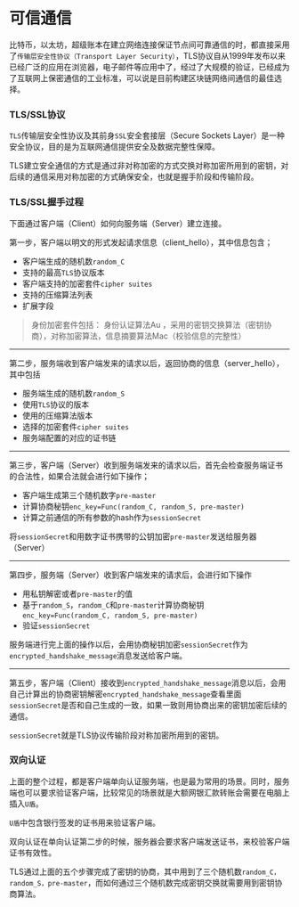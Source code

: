 # 可信通信

比特币，以太坊，超级账本在建立网络连接保证节点间可靠通信的时，都直接采用了`传输层安全性协议（Transport Layer Security）`，TLS协议自从1999年发布以来已经广泛的应用在浏览器，电子邮件等应用中了，经过了大规模的验证，已经成为了互联网上保密通信的工业标准，可以说是目前构建区块链网络间通信的最佳选择。


### TLS/SSL协议
`TLS`传输层安全性协议及其前身`SSL`安全套接层（Secure Sockets Layer）是一种安全协议，目的是为互联网通信提供安全及数据完整性保障。

TLS建立安全通信的方式是通过非对称加密的方式交换对称加密所用到的密钥，对后续的通信采用对称加密的方式确保安全，也就是握手阶段和传输阶段。

### TLS/SSL握手过程
下面通过客户端（Client）如何向服务端（Server）建立连接。

第一步，客户端以明文的形式发起请求信息（client_hello），其中信息包含；
- 客户端生成的随机数`random_C`
- 支持的最高`TLS`协议版本
- 客户端支持的加密套件`cipher suites`
- 支持的压缩算法列表
- 扩展字段

>  身份加密套件包括： 身份认证算法Au ，采用的密钥交换算法（密钥协商），对称加密算法，信息摘要算法Mac（校验信息的完整性）

-----
第二步，服务端收到客户端发来的请求以后，返回协商的信息（server_hello），其中包括
- 服务端生成的随机数`random_S`
- 使用`TLS`协议的版本
- 使用的压缩算法版本
- 选择的加密套件`cipher suites`
- 服务端配置的对应的证书链

-----
第三步，客户端（Server）收到服务端发来的请求以后，首先会检查服务端证书的合法性，如果合法就会进行如下操作；
- 客户端生成第三个随机数字`pre-master`
- 计算协商秘钥`enc_key=Func(random_C, random_S, pre-master)`
- 计算之前通信的所有参数的hash作为`sessionSecret`

将`sessionSecret`和用数字证书携带的公钥加密`pre-master`发送给服务器（Server）

-----
第四步，服务端（Server）收到客户端发来的请求后，会进行如下操作
- 用私钥解密或者`pre-master`的值
- 基于`random_S`，`random_C`和`pre-master`计算协商秘钥`enc_key=Func(random_C, random_S, pre-master)`
- 验证`sessionSecret`

服务端进行完上面的操作以后，会用协商秘钥加密`sessionSecret`作为`encrypted_handshake_message`消息发送给客户端。

-----
第五步，客户端（Client）接收到`encrypted_handshake_message`消息以后，会用自己计算出的协商密钥解密`encrypted_handshake_message`查看里面`sessionSecret`是否和自己生成的一致，如果一致则用协商出来的密钥加密后续的通信。

`sessionSecret`就是TLS协议传输阶段对称加密所用到的密钥。

### 双向认证
上面的整个过程，都是客户端单向认证服务端，也是最为常用的场景。同时，服务端也可以要求验证客户端，比较常见的场景就是大额网银汇款转账会需要在电脑上插入`U盾`。

`U盾`中包含银行签发的证书用来验证客户端。

双向认证在单向认证第二步的时候，服务器会要求客户端发送证书，来校验客户端证书有效性。

TLS通过上面的五个步骤完成了密钥的协商，其中用到了三个随机数`random_C，random_S，pre-master`，而如何通过三个随机数完成密钥交换就需要用到密钥协商算法。
